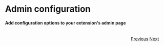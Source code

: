 # Admin configuration
<h4 class="fw-light">Add configuration options to your extension's admin page</h4><br/>

<div class="btn-group" role="group" aria-label="Navigation" style="float: right">
  <a href="?page=developing-extensions/Importing-$blueprint" class="btn btn-dark bg-light-subtle border-light-subtle">Previous</a>
  <a href="?page=developing-extensions/Packaging-extensions" class="btn btn-dark bg-light-subtle border-light-subtle">Next</a>
</div>